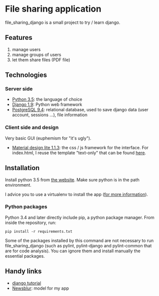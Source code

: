 # File sharing application

file_sharing_django is a small project to try / learn django.

## Features

1. manage users
2. manage groups of users
3. let them share files (PDF file)

## Technologies

### Server side

- [Python 3.5](https://www.python.org/): the language of choice
- [Django 1.9](https://www.djangoproject.com/): Python web framework
- [PostgreSQL 9.4](http://www.postgresql.org/): relational database, used to save django data (user account, sessions ...), file information

### Client side and design

Very basic GUI (euphemism for "it's ugly").

- [Material design lite 1.1.3](http://www.getmdl.io/index.html): the css / js framework for the interface. For index.html, I reuse the template "text-only" that can be found [here](http://www.getmdl.io/templates/text-only/index.html).

## Installation

Install python 3.5 from [the website](https://www.python.org/downloads/release/python-351/). Make sure python is in the path environment.

I advice you to use a virtualenv to install the app ([for more information](http://docs.python-guide.org/en/latest/dev/virtualenvs/)).

### Python packages

Python 3.4 and later directly include pip, a python package manager. From inside the repository, run:

    pip install -r requirements.txt

Some of the packages installed by this command are not necessary to run file_sharing_django (such as pylint, pylint-django and pylint-common that are for code analysis). You can ignore them and install manually the essential packages.

## Handy links

- [django tutorial](https://docs.djangoproject.com/en/1.9/intro/)
- [Newsblur](https://github.com/samuelclay/NewsBlur): model for my app
